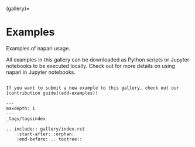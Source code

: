 (gallery)=

# Examples

Examples of napari usage.

All examples in this gallery can be downloaded as Python scripts or Jupyter
notebooks to be executed locally. Check out [](launch-jupyter) for more details
on using napari in Jupyter notebooks.

```{note}

If you want to submit a new example to this gallery, check out our
[contribution guide](add-examples)!
```

```{toctree}
---
maxdepth: 1
---
_tags/tagsindex
```

```{eval-rst}
.. include:: gallery/index.rst
    :start-after: :orphan:
    :end-before: .. toctree::
```
